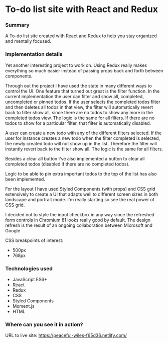 # To-do list site with React and Redux

### Summary

A To-do list site created with React and Redux to help you stay organized and mentally focused.

### Implementation details

Yet another interesting project to work on. Using Redux really makes everything so much easier instead of passing props back and forth between components.

Through out the project I have used the state in many different ways to control the UI. One feature that turned out great is the filter function. In the current implementation the user can filter and show all, completed, uncompleted or pinned todos. If the user selects the completed todos filter and then deletes all todos in that view, the filter will automatically revert back to filter show all, since there are no todos to show any more in the completed todos view. The logic is the same for all filters. If there are no todos to show for a particular filter, that filter is automatically disabled.

A user can create a new todo with any of the different filters selected. If the user for instance creates a new todo when the filter completed is selected, the newly created todo will not show up in the list. Therefore the filter will instantly revert back to the filter show all. The logic is the same for all filters.

Besides a clear all button I've also implemented a button to clear all completed todos (disabled if there are no completed todos).

Logic to be able to pin extra important todos to the top of the list has also been implemented.

For the layout I have used Styled Components (with props) and CSS grid extensively to create a UI that adapts well to different screen sizes in both landscape and portrait mode. I'm really starting so see the real power of CSS grid.

I decided not to style the input checkbox in any way since the refreshed form controls in Chromium 81 looks really good by default. The design refresh is the result of an ongoing collaboration between Microsoft and Google

CSS breakpoints of interest:

- 500px
- 768px

### Technologies used

- JavaScript ES6+
- React
- Redux
- CSS
- Styled Components
- Moment.js
- HTML

### Where can you see it in action?

URL to live site: https://peaceful-wiles-f65d36.netlify.com/
